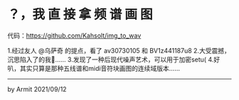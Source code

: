 # ？，我 直 接 拿 频 谱 画 图

代码：https://github.com/Kahsolt/img_to_wav

1.经过友人 @乌萨奇 的提点，看了 av30730105 和 BV1z441187u8
2.大受震撼，沉思陷入了的我🤔……
3.发现了一种后现代噪声艺术，可以用于加密setu(
4.好叭，其实只算是那种五线谱和midi音符块画图的连续域版本……

----

by Armit
2021/09/12 
